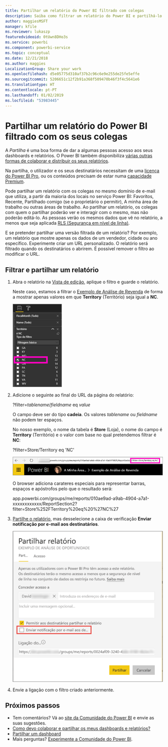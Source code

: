 ```yaml
---
title: Partilhar um relatório do Power BI filtrado com colegas
description: Saiba como filtrar um relatório do Power BI e partilhá-lo com colegas na sua organização.
author: maggiesMSFT
manager: kfile
ms.reviewer: lukaszp
featuredvideoid: 0tUwn8DHo3s
ms.service: powerbi
ms.component: powerbi-service
ms.topic: conceptual
ms.date: 12/21/2018
ms.author: maggies
LocalizationGroup: Share your work
ms.openlocfilehash: d5e05775d310af37b2c96c6e9e255de25fe5effe
ms.sourcegitcommit: 5206651c12f2b91a368f509470b46f3f4c5641e6
ms.translationtype: HT
ms.contentlocale: pt-PT
ms.lasthandoff: 01/02/2019
ms.locfileid: "53983445"
---
```

# <a name="share-a-filtered-power-bi-report-with-your-coworkers"></a>Partilhar um relatório do Power BI filtrado com os seus colegas
A *Partilha* é uma boa forma de dar a algumas pessoas acesso aos seus dashboards e relatórios. O Power BI também disponibiliza [várias outras formas de colaborar e distribuir os seus relatórios](service-how-to-collaborate-distribute-dashboards-reports.md).

Na partilha, o utilizador e os seus destinatários necessitam de uma [licença do Power BI Pro](service-features-license-type.md), ou os conteúdos precisam de estar numa [capacidade Premium](service-premium.md). 

Pode partilhar um relatório com os colegas no mesmo domínio de e-mail que utiliza, a partir da maioria dos locais no serviço Power BI: Favoritos, Recente, Partilhado comigo (se o proprietário o permitir), A minha área de trabalho ou outras áreas de trabalho. Ao partilhar um relatório, os colegas com quem o partilhar poderão ver e interagir com o mesmo, mas não poderão editá-lo. As pessoas verão os mesmos dados que vê no relatório, a menos que seja aplicada [RLS (Segurança em nível de linha)](service-admin-rls.md). 

E se pretender partilhar uma versão filtrada de um relatório? Por exemplo, um relatório que mostre apenas os dados de um vendedor, cidade ou ano específico. Experimente criar um URL personalizado. O relatório será filtrado quando os destinatários o abrirem. É possível remover o filtro ao modificar o URL.

## <a name="filter-and-share-a-report"></a>Filtrar e partilhar um relatório

1. Abra o relatório na [Vista de edição](consumer/end-user-reading-view.md), aplique o filtro e guarde o relatório.
   
   Neste caso, estamos a filtrar o [Exemplo de Análise de Revenda](sample-tutorial-connect-to-the-samples.md) de forma a mostrar apenas valores em que **Territory** (Território) seja igual a **NC**.
   
   ![Painel de filtros do relatório](media/service-share-reports/power-bi-filter-report2.png)
2. Adicione o seguinte ao final do URL da página do relatório:
   
   ?filter=*tablename*/*fieldname* eq *value*
   
    O campo deve ser do tipo **cadeia**. Os valores *tablename* ou *fieldname* não podem ter espaços.
   
   No nosso exemplo, o nome da tabela é **Store** (Loja), o nome do campo é **Territory** (Território) e o valor com base no qual pretendemos filtrar é **NC**:
   
    ?filter=Store/Territory eq 'NC'
   
   ![URL de relatório filtrado](media/service-share-reports/power-bi-filter-url3.png)
   
   O browser adiciona carateres especiais para representar barras, espaços e apóstrofos pelo que o resultado será:
   
   app.powerbi.com/groups/me/reports/010ae9ad-a9ab-4904-a7a1-xxxxxxxxxxxx/ReportSection2?filter=Store%252FTerritory%20eq%20%27NC%27

3. [Partilhe o relatório](service-share-dashboards.md), mas desselecione a caixa de verificação **Enviar notificação por e-mail aos destinatários**. 

    ![Caixa de diálogo Partilhar relatório](media/service-share-reports/power-bi-share-report-dialog.png)

4. Envie a ligação com o filtro criado anteriormente.

## <a name="next-steps"></a>Próximos passos
* Tem comentários? Vá ao [site da Comunidade do Power BI](https://community.powerbi.com/) e envie as suas sugestões.
* [Como devo colaborar e partilhar os meus dashboards e relatórios?](service-how-to-collaborate-distribute-dashboards-reports.md)
* [Partilhar um dashboard](service-share-dashboards.md)
* Mais perguntas? [Experimente a Comunidade do Power BI](http://community.powerbi.com/).

